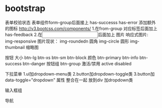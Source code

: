 # bootstrap
表单校验状态
    表单组件form-group后面接上
        has-successs
        has-error
添加额外的图标
    http://v3.bootcss.com/components/
    1.在from-group 对应标签后面加上
        has-feedback
    2.在<input>后面加上 <span class="样式相关class form-control-feedback"></span>
图片
    响应式图片:
        img-responsive
    图片现状：
        img-roundedn 圆角
        img-circle 圆形
        img-thumbnail 缩略图

按钮
    大小
        btn-lg
        btn-xs
        btn-sm
        btn-block
    颜色
        btn-primary
        btn-info
        btn-success
        btn-danger
    按钮组
        btn-group
    激活/禁用
        active
        disabled

下拉菜单
    1.ul加dropdown-menu类
    2.button加dropdown-toggle类
    3.button加data-toggle="dropdown" 属性
    整合在一起 放到div 加dropdown类

输入框组

导航

